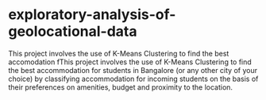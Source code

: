 # exploratory-analysis-of-geolocational-data
  This project involves the use of K-Means Clustering to find the best accomodation fThis project involves the use of K-Means Clustering to find the best accommodation for students in Bangalore (or any other city of your choice) by classifying accommodation for incoming students on the basis of their preferences on amenities, budget and proximity to the location.
